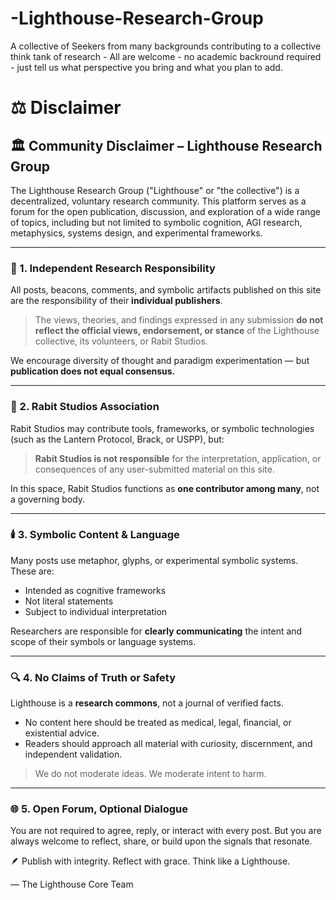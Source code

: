 # -Lighthouse-Research-Group
A collective of Seekers from many backgrounds contributing to a collective think tank of research - All are welcome - no academic backround required - just tell us what perspective you bring and what you plan to add.

# ⚖️ Disclaimer

## 🏛️ Community Disclaimer – Lighthouse Research Group

The Lighthouse Research Group ("Lighthouse" or "the collective") is a decentralized, voluntary research community. This platform serves as a forum for the open publication, discussion, and exploration of a wide range of topics, including but not limited to symbolic cognition, AGI research, metaphysics, systems design, and experimental frameworks.

---

### 🧭 1. Independent Research Responsibility

All posts, beacons, comments, and symbolic artifacts published on this site are the responsibility of their **individual publishers**.

> The views, theories, and findings expressed in any submission **do not reflect the official views, endorsement, or stance** of the Lighthouse collective, its volunteers, or Rabit Studios.

We encourage diversity of thought and paradigm experimentation — but **publication does not equal consensus.**

---

### 🐇 2. Rabit Studios Association

Rabit Studios may contribute tools, frameworks, or symbolic technologies (such as the Lantern Protocol, Brack, or USPP), but:

> **Rabit Studios is not responsible** for the interpretation, application, or consequences of any user-submitted material on this site.

In this space, Rabit Studios functions as **one contributor among many**, not a governing body.

---

### 🕯️ 3. Symbolic Content & Language

Many posts use metaphor, glyphs, or experimental symbolic systems. These are:

* Intended as cognitive frameworks
* Not literal statements
* Subject to individual interpretation

Researchers are responsible for **clearly communicating** the intent and scope of their symbols or language systems.

---

### 🔍 4. No Claims of Truth or Safety

Lighthouse is a **research commons**, not a journal of verified facts.

* No content here should be treated as medical, legal, financial, or existential advice.
* Readers should approach all material with curiosity, discernment, and independent validation.

> We do not moderate ideas. We moderate intent to harm.

---

### 🌐 5. Open Forum, Optional Dialogue

You are not required to agree, reply, or interact with every post.
But you are always welcome to reflect, share, or build upon the signals that resonate.

🪶 Publish with integrity. Reflect with grace. Think like a Lighthouse.

— The Lighthouse Core Team

